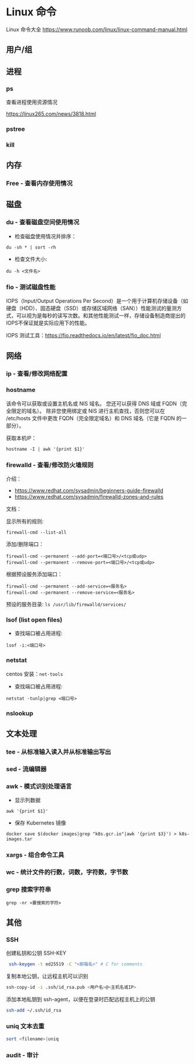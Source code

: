 # Linux 命令

Linux 命令大全 <https://www.runoob.com/linux/linux-command-manual.html>

## 用户/组

## 进程

### ps

查看进程使用资源情况

<https://linux265.com/news/3818.html>

### pstree

### kill

## 内存

### Free - 查看内存使用情况

## 磁盘

### du - 查看磁盘空间使用情况

- 检查磁盘使用情况并排序：

```shell
du -sh * | sort -rh
```

- 检查文件大小:

``` shell
du -h <文件名>
```

### fio - 测试磁盘性能

IOPS（Input/Output Operations Per Second）是一个用于计算机存储设备（如硬盘（HDD）、固态硬盘（SSD）或存储区域网络（SAN））性能测试的量测方式，可以视为是每秒的读写次数。和其他性能测试一样，存储设备制造商提出的IOPS不保证就是实际应用下的性能。

IOPS 测试工具：<https://fio.readthedocs.io/en/latest/fio_doc.html>

## 网络

### ip - 查看/修改网络配置

### hostname

该命令可以获取或设置主机名或 NIS 域名。 您还可以获得 DNS 域或 FQDN（完全限定的域名）。 除非您使用绑定或 NIS 进行主机查找，否则您可以在 /etc/hosts 文件中更改 FQDN（完全限定域名）和 DNS 域名（它是 FQDN 的一部分）。

获取本机IP：

```shell
hostname -I | awk '{print $1}'
```

### firewalld - 查看/修改防火墙规则

介绍：

- <https://www.redhat.com/sysadmin/beginners-guide-firewalld>
- <https://www.redhat.com/sysadmin/firewalld-zones-and-rules>

文档：

显示所有的规则:

```shell
firewall-cmd --list-all
```

添加/删除端口：

```shell
firewall-cmd --permanent --add-port=<端口号>/<tcp或udp>
firewall-cmd --permanent --remove-port=<端口号>/<tcp或udp>
```

根据预设服务添加端口：

```shell
firewall-cmd --permanent --add-service=<服务名>
firewall-cmd --permanent --remove-service=<服务名>
```

预设的服务目录: `ls /usr/lib/firewalld/services/`

### lsof (list open files)

- 查找端口被占用进程:

```shell
lsof -i:<端口号>
```

### netstat

centos 安装：`net-tools`

- 查找端口被占用进程:

```shell
netstat -tunlp|grep <端口号>
```

### nslookup

## 文本处理

### tee - 从标准输入读入并从标准输出写出

### sed - 流编辑器

### awk - 模式识别处理语言

- 显示列数据

``` shell
awk '{print $1}'
```

- 保存 Kubernetes 镜像

``` shell
docker save $(docker images|grep "k8s.gcr.io"|awk '{print $3}') > k8s-images.tar
```

### xargs - 组合命令工具

### wc - 统计文件的行数，词数，字符数，字节数

### grep 搜索字符串

```shell
grep -nr <要搜索的字符>
```

## 其他

### SSH

创建私钥和公钥 SSH-KEY

```sh
 ssh-keygen -t ed25519 -C "<邮箱名>" # C for comments
```

复制本地公钥，让远程主机可以识别

```sh
ssh-copy-id -i .ssh/id_rsa.pub <用户名>@<主机名或IP>
```

添加本地私钥到 ssh-agent，以便在登录时匹配远程主机上的公钥

```sh
ssh-add ~/.ssh/id_rsa
```

### uniq 文本去重

```sh
sort <filename>|uniq
```

### audit - 审计
